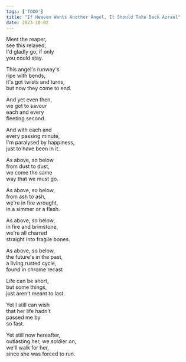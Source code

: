 ```yaml
---
tags: ['TODO']
title: "If Heaven Wants Another Angel, It Should Take Back Azrael"
date: 2023-10-02
---
```


Meet the reaper,  
see this relayed,  
I'd gladly go, if only  
you could stay.

This angel's runway's  
ripe with bends,  
it's got twists and turns,  
but now they come to end.

And yet even then,  
we got to savour  
each and every  
fleeting second.

And with each and  
every passing minute,  
I'm paralysed by happiness,  
just to have been in it.

As above, so below  
from dust to dust,  
we come the same  
way that we must go.

As above, so below,  
from ash to ash,  
we're in fire wrought,  
in a simmer or a flash.

As above, so below,  
in fire and brimstone,  
we're all charred  
straight into fragile bones.

As above, so below,  
the future's in the past,  
a living rusted cycle,  
found in chrome recast

Life can be short,  
but some things,  
just aren't meant
to last.

Yet I still can wish  
that her life hadn't  
passed me by  
so fast.

Yet still now hereafter,  
outlasting her, we soldier on,  
we'll walk for her,  
since she was forced to run.
